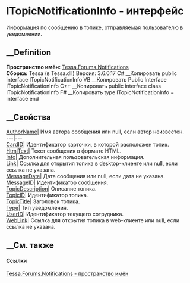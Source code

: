 # ITopicNotificationInfo - интерфейс
Информация по сообщению в топике, отправляемая пользователю в уведомлении.
## __Definition
 **Пространство имён:**
[Tessa.Forums.Notifications](N_Tessa_Forums_Notifications.htm)  
 **Сборка:** Tessa (в Tessa.dll) Версия: 3.6.0.17
C# __Копировать
     public interface ITopicNotificationInfo
VB __Копировать
     Public Interface ITopicNotificationInfo
C++ __Копировать
     public interface class ITopicNotificationInfo
F# __Копировать
     type ITopicNotificationInfo = interface end
##  __Свойства
[AuthorName](P_Tessa_Forums_Notifications_ITopicNotificationInfo_AuthorName.htm)|
Имя автора сообщения или null, если автор неизвестен.  
---|---  
[CardID](P_Tessa_Forums_Notifications_ITopicNotificationInfo_CardID.htm)|
Идентификатор карточки, в которой расположен топик.  
[HtmlText](P_Tessa_Forums_Notifications_ITopicNotificationInfo_HtmlText.htm)|
Текст сообщения в формате HTML.  
[Info](P_Tessa_Forums_Notifications_ITopicNotificationInfo_Info.htm)|
Дополнительная пользовательская информация.  
[Link](P_Tessa_Forums_Notifications_ITopicNotificationInfo_Link.htm)|  Ссылка
для открытия топика в desktop-клиенте или null, если ссылка не указана.  
[MessageDate](P_Tessa_Forums_Notifications_ITopicNotificationInfo_MessageDate.htm)|
Дата сообщения или null, если дата не указана.  
[MessageID](P_Tessa_Forums_Notifications_ITopicNotificationInfo_MessageID.htm)|
Идентификатор сообщения.  
[TopicDescription](P_Tessa_Forums_Notifications_ITopicNotificationInfo_TopicDescription.htm)|
Описание топика.  
[TopicID](P_Tessa_Forums_Notifications_ITopicNotificationInfo_TopicID.htm)|
Идентификатор топика.  
[TopicTitle](P_Tessa_Forums_Notifications_ITopicNotificationInfo_TopicTitle.htm)|
Заголовок топика.  
[Type](P_Tessa_Forums_Notifications_ITopicNotificationInfo_Type.htm)|  Тип
уведомления.  
[UserID](P_Tessa_Forums_Notifications_ITopicNotificationInfo_UserID.htm)|
Идентификатор текущего сотрудника.  
[WebLink](P_Tessa_Forums_Notifications_ITopicNotificationInfo_WebLink.htm)|
Ссылка для открытия топика в web-клиенте или null, если ссылка не указана.  
## __См. также
#### Ссылки
[Tessa.Forums.Notifications - пространство
имён](N_Tessa_Forums_Notifications.htm)
